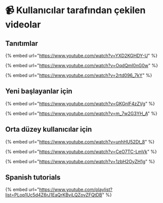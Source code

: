 # 📹 Kullanıcılar tarafından çekilen videolar

## Tanıtımlar

{% embed url="https://www.youtube.com/watch?v=YXD2KGHDY-U" %}

{% embed url="https://www.youtube.com/watch?v=OqdQmI0nG0w" %}

{% embed url="https://www.youtube.com/watch?v=2rtd096_7kY" %}

## Yeni başlayanlar için

{% embed url="https://www.youtube.com/watch?v=GKGnlF4zZVg" %}

{% embed url="https://www.youtube.com/watch?v=m_7w2G3YH_A" %}

## Orta düzey kullanıcılar için
{% embed url="https://www.youtube.com/watch?v=unhHU52Dt_8" %}

{% embed url="https://www.youtube.com/watch?v=CeO7TC-LmVk" %}

{% embed url="https://www.youtube.com/watch?v=1zbH2OyZH1g" %}

## Spanish tutorials

{% embed url="https://www.youtube.com/playlist?list=PLop1Uc5d4Z6rJ1EaQrKBviLQZovZFQtDB" %}

